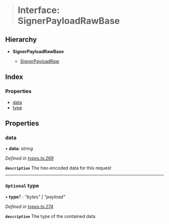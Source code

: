 > # Interface: SignerPayloadRawBase

## Hierarchy

* **SignerPayloadRawBase**

  * [SignerPayloadRaw](_types_.signerpayloadraw.md)

## Index

### Properties

* [data](_types_.signerpayloadrawbase.md#data)
* [type](_types_.signerpayloadrawbase.md#optional-type)

## Properties

###  data

• **data**: *string*

*Defined in [types.ts:269](https://github.com/polkadot-js/api/blob/a019468/packages/api/src/types.ts#L269)*

**`description`** The hex-encoded data for this request

___

### `Optional` type

• **type**? : *"bytes" | "payload"*

*Defined in [types.ts:274](https://github.com/polkadot-js/api/blob/a019468/packages/api/src/types.ts#L274)*

**`description`** The type of the contained data